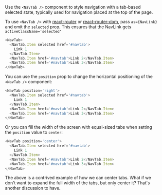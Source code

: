 <!-- ## NavTab.Item - Props & Methods

| Prop name  | Type     | Default | Description                        |
| ---------- | -------- | ------- | ---------------------------------- |
| `as`       | `string` |         | Render as different HTML element   |
| `selected` | `bool`   | false   | Creates border around selected tab | -->

Use the `<NavTab />` component to style navigation with a tab-based selected state, typically used for navigation placed at the top of the page.

To use `<NavTab />` with [react-router](https://github.com/ReactTraining/react-router) or [react-router-dom](https://www.npmjs.com/package/react-router-dom), pass `as={NavLink}` and omit the `selected` prop. This ensures that the NavLink gets `activeClassName='selected'`

```js
<NavTab>
  <NavTab.Item selected href='#navtab'>
    Link 1
  </NavTab.Item>
  <NavTab.Item href='#navtab'>Link 2</NavTab.Item>
  <NavTab.Item href='#navtab'>Link 3</NavTab.Item>
</NavTab>
```

You can use the `position` prop to change the horizontal positioning of the `<NavTab />` component:

```js
<NavTab position='right'>
  <NavTab.Item selected href='#navtab'>
    Link 1
  </NavTab.Item>
  <NavTab.Item href='#navtab'>Link 2</NavTab.Item>
  <NavTab.Item href='#navtab'>Link 3</NavTab.Item>
</NavTab>
```

Or you can fill the width of the screen with equal-sized tabs when setting the `position` value to `center`:

```js
<NavTab position='center'>
  <NavTab.Item selected href='#navtab'>
    Link 1
  </NavTab.Item>
  <NavTab.Item href='#navtab'>Link 2</NavTab.Item>
  <NavTab.Item href='#navtab'>Link 3</NavTab.Item>
</NavTab>
```

The above is a contrived example of how we can center tabs. What if we don't want to expand the full width of the tabs, but only center it? That's another discussion to have.
